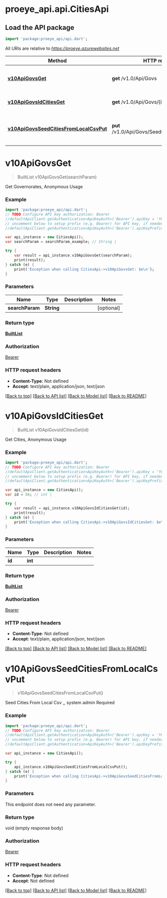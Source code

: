 # proeye_api.api.CitiesApi

## Load the API package
```dart
import 'package:proeye_api/api.dart';
```

All URIs are relative to *https://proeye.azurewebsites.net*

Method | HTTP request | Description
------------- | ------------- | -------------
[**v10ApiGovsGet**](CitiesApi.md#v10ApiGovsGet) | **get** /v1.0/Api/Govs | Get Governorates, Anonymous Usage
[**v10ApiGovsIdCitiesGet**](CitiesApi.md#v10ApiGovsIdCitiesGet) | **get** /v1.0/Api/Govs/{id}/Cities | Get Cities, Anonymous Usage
[**v10ApiGovsSeedCitiesFromLocalCsvPut**](CitiesApi.md#v10ApiGovsSeedCitiesFromLocalCsvPut) | **put** /v1.0/Api/Govs/SeedCitiesFromLocalCsv | Seed Cities From Local Csv ,, system admin Required


# **v10ApiGovsGet**
> BuiltList<GovsCitiesViewModelGov> v10ApiGovsGet(searchParam)

Get Governorates, Anonymous Usage

### Example 
```dart
import 'package:proeye_api/api.dart';
// TODO Configure API key authorization: Bearer
//defaultApiClient.getAuthentication<ApiKeyAuth>('Bearer').apiKey = 'YOUR_API_KEY';
// uncomment below to setup prefix (e.g. Bearer) for API key, if needed
//defaultApiClient.getAuthentication<ApiKeyAuth>('Bearer').apiKeyPrefix = 'Bearer';

var api_instance = new CitiesApi();
var searchParam = searchParam_example; // String | 

try { 
    var result = api_instance.v10ApiGovsGet(searchParam);
    print(result);
} catch (e) {
    print('Exception when calling CitiesApi->v10ApiGovsGet: $e\n');
}
```

### Parameters

Name | Type | Description  | Notes
------------- | ------------- | ------------- | -------------
 **searchParam** | **String**|  | [optional] 

### Return type

[**BuiltList<GovsCitiesViewModelGov>**](GovsCitiesViewModelGov.md)

### Authorization

[Bearer](../README.md#Bearer)

### HTTP request headers

 - **Content-Type**: Not defined
 - **Accept**: text/plain, application/json, text/json

[[Back to top]](#) [[Back to API list]](../README.md#documentation-for-api-endpoints) [[Back to Model list]](../README.md#documentation-for-models) [[Back to README]](../README.md)

# **v10ApiGovsIdCitiesGet**
> BuiltList<GovsCitiesViewModelCity> v10ApiGovsIdCitiesGet(id)

Get Cities, Anonymous Usage

### Example 
```dart
import 'package:proeye_api/api.dart';
// TODO Configure API key authorization: Bearer
//defaultApiClient.getAuthentication<ApiKeyAuth>('Bearer').apiKey = 'YOUR_API_KEY';
// uncomment below to setup prefix (e.g. Bearer) for API key, if needed
//defaultApiClient.getAuthentication<ApiKeyAuth>('Bearer').apiKeyPrefix = 'Bearer';

var api_instance = new CitiesApi();
var id = 56; // int | 

try { 
    var result = api_instance.v10ApiGovsIdCitiesGet(id);
    print(result);
} catch (e) {
    print('Exception when calling CitiesApi->v10ApiGovsIdCitiesGet: $e\n');
}
```

### Parameters

Name | Type | Description  | Notes
------------- | ------------- | ------------- | -------------
 **id** | **int**|  | 

### Return type

[**BuiltList<GovsCitiesViewModelCity>**](GovsCitiesViewModelCity.md)

### Authorization

[Bearer](../README.md#Bearer)

### HTTP request headers

 - **Content-Type**: Not defined
 - **Accept**: text/plain, application/json, text/json

[[Back to top]](#) [[Back to API list]](../README.md#documentation-for-api-endpoints) [[Back to Model list]](../README.md#documentation-for-models) [[Back to README]](../README.md)

# **v10ApiGovsSeedCitiesFromLocalCsvPut**
> v10ApiGovsSeedCitiesFromLocalCsvPut()

Seed Cities From Local Csv ,, system admin Required

### Example 
```dart
import 'package:proeye_api/api.dart';
// TODO Configure API key authorization: Bearer
//defaultApiClient.getAuthentication<ApiKeyAuth>('Bearer').apiKey = 'YOUR_API_KEY';
// uncomment below to setup prefix (e.g. Bearer) for API key, if needed
//defaultApiClient.getAuthentication<ApiKeyAuth>('Bearer').apiKeyPrefix = 'Bearer';

var api_instance = new CitiesApi();

try { 
    api_instance.v10ApiGovsSeedCitiesFromLocalCsvPut();
} catch (e) {
    print('Exception when calling CitiesApi->v10ApiGovsSeedCitiesFromLocalCsvPut: $e\n');
}
```

### Parameters
This endpoint does not need any parameter.

### Return type

void (empty response body)

### Authorization

[Bearer](../README.md#Bearer)

### HTTP request headers

 - **Content-Type**: Not defined
 - **Accept**: Not defined

[[Back to top]](#) [[Back to API list]](../README.md#documentation-for-api-endpoints) [[Back to Model list]](../README.md#documentation-for-models) [[Back to README]](../README.md)

